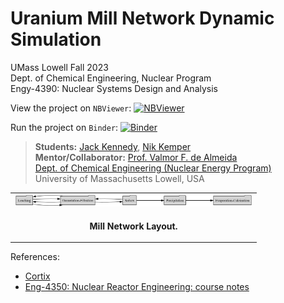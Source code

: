 # Uranium Mill Network Dynamic Simulation

UMass Lowell Fall 2023 <br>
Dept. of Chemical Engineering, Nuclear Program <br>
Engy-4390: Nuclear Systems Design and Analysis

View the project on `NBViewer`: [![NBViewer](https://raw.githubusercontent.com/jupyter/design/master/logos/Badges/nbviewer_badge.svg)](https://nbviewer.jupyter.org/github/dpploy/engy-4390/blob/main/projects/u-mill/project-report.ipynb)

Run the project on `Binder`: [![Binder](https://mybinder.org/badge_logo.svg)](https://mybinder.org/v2/gh/dpploy/engy-4390/HEAD?filepath=projects%2Fsm-pwr%2Fproject-report.ipynb)

 >**Students:** [Jack Kennedy](https://github.com/xxxx), [Nik Kemper](https://github.com/xxxx) <br>
 >**Mentor/Collaborator:** [Prof. Valmor F. de Almeida](https://github.com/dealmeidavf) <br>
 >[Dept. of Chemical Engineering (Nuclear Energy Program)](https://www.uml.edu/Engineering/Chemical/faculty/de-Almeida-Valmor.aspx) <br>
 >University of Massachusetts Lowell, USA <br>

|  |
|:---:|
| <img width="380" src="pics/network-0.gv.png" title="Plant Layout"> |
| <p style="text-align:center;"><b>Mill Network Layout.</b></p> |


References:

 + [Cortix](https://cortix.org/)
 + [Eng-4350: Nuclear Reactor Engineering: course notes](https://github.com/dpploy/engy-4350)

